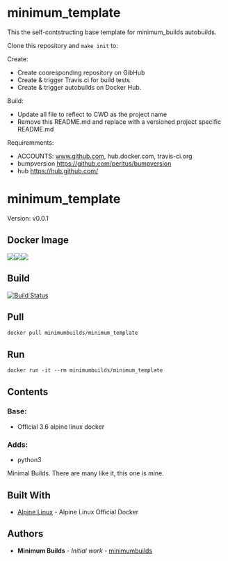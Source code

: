 # minimum_template

This the self-contstructing base template for minimum_builds autobuilds.

Clone this repository and ``make init`` to:

Create:
- Create cooresponding repository on GibHub
- Create & trigger Travis.ci for build tests
- Create & trigger autobuilds on Docker Hub.

Build:
- Update all file to reflect to CWD as the project name
- Remove this README.md and replace with a versioned project specific README.md

Requiremments:
- ACCOUNTS: www.github.com, hub.docker.com, travis-ci.org
- bumpversion https://github.com/peritus/bumpversion
- hub https://hub.github.com/

# minimum_template

Version: v0.0.1

## Docker Image

[![](https://images.microbadger.com/badges/version/minimumbuilds/minimum_template:v0.0.1.svg)](https://microbadger.com/images/minimumbuilds/minimum_template:v0.0.1 "Get your own version badge on microbadger.com")[![](https://images.microbadger.com/badges/image/minimumbuilds/minimum_template:v0.0.1.svg)](https://microbadger.com/images/minimumbuilds/minimum_template:v0.0.1 "Get your own image badge on microbadger.com")[![](https://images.microbadger.com/badges/commit/minimumbuilds/minimum_template:v0.0.1.svg)](https://microbadger.com/images/minimumbuilds/minimum_template:v0.0.1 "Get your own commit badge on microbadger.com") 

## Build
[![Build Status](https://travis-ci.org/minimumbuilds/minimum_template.svg?branch=v0.0.1)](https://travis-ci.org/minimumbuilds/minimum_template)

## Pull
	docker pull minimumbuilds/minimum_template

## Run
	docker run -it --rm minimumbuilds/minimum_template

## Contents

### Base:
- Official 3.6 alpine linux docker

### Adds:
- python3

Minimal Builds. There are many like it, this one is mine.

## Built With

* [Alpine Linux](https://hub.docker.com/_/alpine/) - Alpine Linux Official Docker

## Authors

* **Minimum Builds** - *Initial work* - [minimumbuilds](https://github.com/minimumbuilds)
